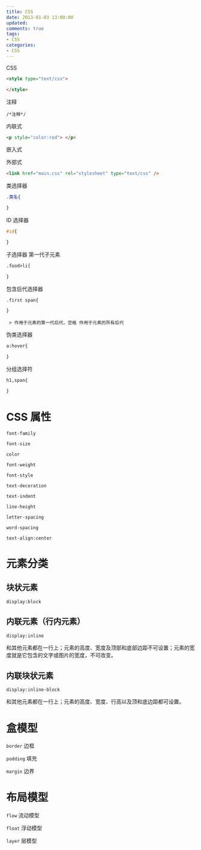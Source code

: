 ```yaml
---
title: CSS
date: 2013-01-03 13:00:00
updated:
comments: true
tags:
- CSS
categories:
- CSS
---
```


CSS

<!--more-->

```html
<style type="text/css">

</style>
```

注释

`/*注释*/`

内联式

```html
<p style="color:red"> </p>
```

嵌入式

外部式

```html
<link href="main.css" rel="stylesheet" type="text/css" />
```

类选择器

```css
.类名{

}
```

ID 选择器

```css
#id{

}
```

子选择器 第一代子元素

```html
.food>li{

}
```

包含后代选择器

```html
.first span{

}
```

` > 作用于元素的第一代后代，空格 作用于元素的所有后代`

伪类选择器

```html
a:hover{

}
```

分组选择符

```html
h1,span{

}
```

# CSS 属性

`font-family`

`font-size`

`color`

`font-weight`

`font-style`

`text-decoration`

`text-indent`

`line-height`

`letter-spacing`

`word-spacing`

`text-align:center`

# 元素分类

## 块状元素

`display:block`

## 内联元素（行内元素）

`display:inline`

和其他元素都在一行上；元素的高度、宽度及顶部和底部边距不可设置；元素的宽度就是它包含的文字或图片的宽度，不可改变。

## 内联块状元素

`display:inline-block`

和其他元素都在一行上；元素的高度、宽度、行高以及顶和底边距都可设置。

# 盒模型

`border` 边框

`podding` 填充

`margin` 边界

# 布局模型

`flow` 流动模型

`float` 浮动模型

`layer` 层模型
